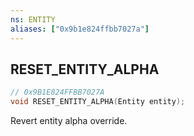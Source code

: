 ```yaml
---
ns: ENTITY
aliases: ["0x9b1e824ffbb7027a"]
---
```

## RESET_ENTITY_ALPHA

```c
// 0x9B1E824FFBB7027A
void RESET_ENTITY_ALPHA(Entity entity);
```

Revert entity alpha override.

